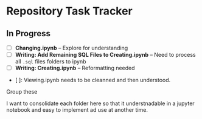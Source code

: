 # Repository Task Tracker

## In Progress
- [ ] **Changing.ipynb** – Explore for understanding
- [ ] **Writing: Add Remaining SQL Files to Creating.ipynb** – Need to process all `.sql` files folders to ipynb
- [ ] **Writing: Creating.ipynb** – Reformatting needed

- [ ]: Viewing.ipynb needs to be cleanned and then understood.

Group these

I want to consolidate each folder here so that it understnadable in a jupyter notebook and easy to implement ad use at another time.